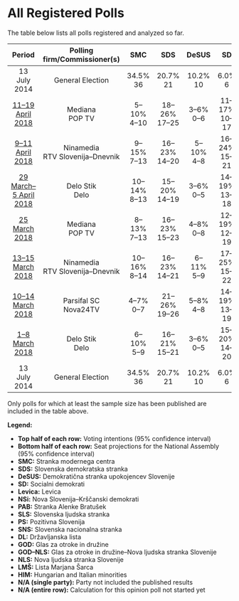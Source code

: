 # All Registered Polls

The table below lists all polls registered and analyzed so far.

| Period     | Polling firm/Commissioner(s) | SMC | SDS | DeSUS | SD | Levica | NSi | PAB | SLS | PS | SNS | DL | GOD | GOD–NLS | NLS | LMŠ | HIM |
|:----------:|:----------------------------:|:--:|:--:|:--:|:--:|:--:|:--:|:--:|:--:|:--:|:--:|:--:|:--:|:--:|:--:|:--:|:--:|
| 13 July 2014 | General Election | 34.5% <br> 36 | 20.7% <br> 21 | 10.2% <br> 10 | 6.0% <br> 6 | 6.0% <br> 6 | 5.6% <br> 5 | 4.4% <br> 4 | 4.0% <br> 0 | 3.0% <br> 0 | 2.2% <br> 0 | 0.6% <br> 0 | 0.0% <br> 0 | 0.0% <br> 0 | 0.0% <br> 0 | 0.0% <br> 0 | 0.0% <br> 2 |
| [11–19 April 2018](2018-04-19-Mediana.html) | Mediana <br> POP TV | 5–10% <br> 4–10 | 18–26% <br> 17–25 | 3–6% <br> 0–6 | 11–17% <br> 10–17 | 5–9% <br> 4–9 | 4–8% <br> 0–8 | 2–5% <br> 0–4 | 1–4% <br> 0 | 0–1% <br> 0 | 1–4% <br> 0 | N/A <br> N/A | N/A <br> N/A | 0–2% <br> 0 | N/A <br> N/A | 18–26% <br> 17–25 | N/A <br> N/A |
| [9–11 April 2018](2018-04-11-Ninamedia.html) | Ninamedia <br> RTV Slovenija–Dnevnik | 9–15% <br> 7–13 | 16–23% <br> 14–20 | 5–10% <br> 4–8 | 16–24% <br> 15–21 | 6–11% <br> 5–10 | 5–10% <br> 4–8 | 0–1% <br> 0 | N/A <br> N/A | N/A <br> N/A | N/A <br> N/A | N/A <br> N/A | N/A <br> N/A | N/A <br> N/A | N/A <br> N/A | 16–23% <br> 14–21 | N/A <br> N/A |
| [29 March–5 April 2018](2018-04-05-DeloStik.html) | Delo Stik <br> Delo | 10–14% <br> 8–13 | 15–20% <br> 14–19 | 3–6% <br> 0–5 | 14–19% <br> 13–18 | 5–9% <br> 4–8 | 7–10% <br> 6–9 | 3–5% <br> 0–4 | N/A <br> N/A | N/A <br> N/A | N/A <br> N/A | N/A <br> N/A | N/A <br> N/A | N/A <br> N/A | N/A <br> N/A | 18–24% <br> 16–22 | N/A <br> N/A |
| [25 March 2018](2018-03-25-Mediana.html) | Mediana <br> POP TV | 8–13% <br> 7–13 | 16–23% <br> 15–23 | 4–8% <br> 0–8 | 12–19% <br> 12–19 | 5–10% <br> 5–9 | 5–9% <br> 4–9 | 2–5% <br> 0–5 | 1–3% <br> 0 | 0–2% <br> 0 | 1–4% <br> 0–4 | N/A <br> N/A | N/A <br> N/A | 1–4% <br> 0 | N/A <br> N/A | 22–30% <br> 21–29 | N/A <br> N/A |
| [13–15 March 2018](2018-03-15-Ninamedia.html) | Ninamedia <br> RTV Slovenija–Dnevnik | 10–16% <br> 8–14 | 16–23% <br> 14–21 | 6–11% <br> 5–9 | 17–25% <br> 15–22 | 4–8% <br> 0–7 | 6–11% <br> 5–9 | 0–1% <br> 0 | N/A <br> N/A | N/A <br> N/A | N/A <br> N/A | N/A <br> N/A | N/A <br> N/A | N/A <br> N/A | N/A <br> N/A | 17–24% <br> 15–22 | N/A <br> N/A |
| [10–14 March 2018](2018-03-14-ParsifalSC.html) | Parsifal SC <br> Nova24TV | 4–7% <br> 0–7 | 21–26% <br> 19–26 | 5–8% <br> 4–8 | 14–19% <br> 13–19 | 3–6% <br> 0–5 | 5–9% <br> 5–8 | 1–3% <br> 0 | 2–4% <br> 0–4 | 0–2% <br> 0 | 4–7% <br> 0–6 | N/A <br> N/A | N/A <br> N/A | 0–1% <br> 0 | N/A <br> N/A | 18–24% <br> 18–24 | N/A <br> N/A |
| [1–8 March 2018](2018-03-08-DeloStik.html) | Delo Stik <br> Delo | 6–10% <br> 5–9 | 16–21% <br> 15–21 | 3–6% <br> 0–5 | 15–20% <br> 14–20 | 5–8% <br> 4–8 | 6–9% <br> 5–9 | 1–3% <br> 0 | 2–5% <br> 0–4 | N/A <br> N/A | 2–4% <br> 0 | N/A <br> N/A | N/A <br> N/A | N/A <br> N/A | N/A <br> N/A | 22–28% <br> 21–28 | N/A <br> N/A |
| 13 July 2014 | General Election | 34.5% <br> 36 | 20.7% <br> 21 | 10.2% <br> 10 | 6.0% <br> 6 | 6.0% <br> 6 | 5.6% <br> 5 | 4.4% <br> 4 | 4.0% <br> 0 | 3.0% <br> 0 | 2.2% <br> 0 | 0.6% <br> 0 | 0.0% <br> 0 | 0.0% <br> 0 | 0.0% <br> 0 | 0.0% <br> 0 | 0.0% <br> 2 |

Only polls for which at least the sample size has been published are included in the table above.

**Legend:**
+ **Top half of each row:** Voting intentions (95% confidence interval)
+ **Bottom half of each row:** Seat projections for the National Assembly (95% confidence interval)
+ **SMC:** Stranka modernega centra
+ **SDS:** Slovenska demokratska stranka
+ **DeSUS:** Demokratična stranka upokojencev Slovenije
+ **SD:** Socialni demokrati
+ **Levica:** Levica
+ **NSi:** Nova Slovenija–Krščanski demokrati
+ **PAB:** Stranka Alenke Bratušek
+ **SLS:** Slovenska ljudska stranka
+ **PS:** Pozitivna Slovenija
+ **SNS:** Slovenska nacionalna stranka
+ **DL:** Državljanska lista
+ **GOD:** Glas za otroke in družine
+ **GOD–NLS:** Glas za otroke in družine–Nova ljudska stranka Slovenije
+ **NLS:** Nova ljudska stranka Slovenije
+ **LMŠ:** Lista Marjana Šarca
+ **HIM:** Hungarian and Italian minorities
+ **N/A (single party):** Party not included the published results
+ **N/A (entire row):** Calculation for this opinion poll not started yet

